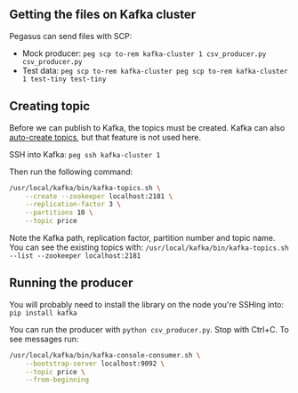 ## Getting the files on Kafka cluster
Pegasus can send files with SCP: 
* Mock producer: `peg scp to-rem kafka-cluster 1 csv_producer.py csv_producer.py`
* Test data: `peg scp to-rem kafka-cluster peg scp to-rem kafka-cluster 1 test-tiny test-tiny`

## Creating topic
Before we can publish to Kafka, the topics must be created. Kafka can also [auto-create topics](https://help.aiven.io/articles/1816851-kafka-topic-auto-create), but that feature is not used here.

SSH into Kafka: `peg ssh kafka-cluster 1`

Then run the following command:
``` bash
/usr/local/kafka/bin/kafka-topics.sh \
	--create --zookeeper localhost:2181 \
	--replication-factor 3 \
	--partitions 10 \
	--topic price
```

Note the Kafka path, replication factor, partition number and topic name. You can see the existing topics with: `/usr/local/kafka/bin/kafka-topics.sh --list --zookeeper localhost:2181`

## Running the producer
You will probably need to install the library on the node you're SSHing into: `pip install kafka`

You can run the producer with `python csv_producer.py`. Stop with Ctrl+C. To see messages run:
``` bash
/usr/local/kafka/bin/kafka-console-consumer.sh \
	--bootstrap-server localhost:9092 \
	--topic price \
	--from-beginning
```

